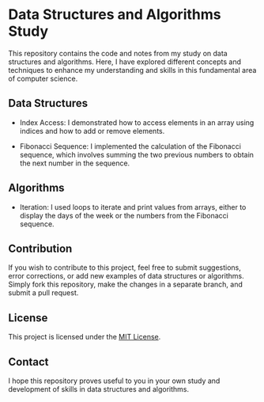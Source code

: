 # Data Structures and Algorithms Study

This repository contains the code and notes from my study on data structures and algorithms. Here, I have explored different concepts and techniques to enhance my understanding and skills in this fundamental area of computer science.

## Data Structures

- Index Access: I demonstrated how to access elements in an array using indices and how to add or remove elements.

- Fibonacci Sequence: I implemented the calculation of the Fibonacci sequence, which involves summing the two previous numbers to obtain the next number in the sequence.

## Algorithms

- Iteration: I used loops to iterate and print values from arrays, either to display the days of the week or the numbers from the Fibonacci sequence.

## Contribution

If you wish to contribute to this project, feel free to submit suggestions, error corrections, or add new examples of data structures or algorithms. Simply fork this repository, make the changes in a separate branch, and submit a pull request.

## License

This project is licensed under the [MIT License](LICENSE).

## Contact

I hope this repository proves useful to you in your own study and development of skills in data structures and algorithms.
